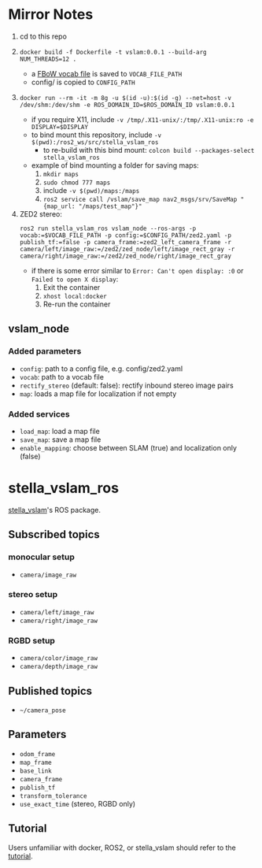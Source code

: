 # Mirror Notes

1. cd to this repo
1. 
    ```
    docker build -f Dockerfile -t vslam:0.0.1 --build-arg NUM_THREADS=12 .
    ```
    - a [FBoW vocab file](https://github.com/stella-cv/FBoW_orb_vocab/blob/main/orb_vocab.fbow) is saved to ```VOCAB_FILE_PATH```
    - config/ is copied to ```CONFIG_PATH```
1. 
    ```
    docker run --rm -it -m 8g -u $(id -u):$(id -g) --net=host -v /dev/shm:/dev/shm -e ROS_DOMAIN_ID=$ROS_DOMAIN_ID vslam:0.0.1
    ```
    - if you require X11, include ```-v /tmp/.X11-unix/:/tmp/.X11-unix:ro -e DISPLAY=$DISPLAY```
    - to bind mount this repository, include ```-v $(pwd):/ros2_ws/src/stella_vslam_ros```
        - to re-build with this bind mount: ```colcon build --packages-select stella_vslam_ros```
    - example of bind mounting a folder for saving maps:
        1. ```mkdir maps```
        1. ```sudo chmod 777 maps```
        1. include ```-v $(pwd)/maps:/maps```
        1. ```ros2 service call /vslam/save_map nav2_msgs/srv/SaveMap "{map_url: "/maps/test_map"}"```
1. ZED2 stereo:
    ```
    ros2 run stella_vslam_ros vslam_node --ros-args -p vocab:=$VOCAB_FILE_PATH -p config:=$CONFIG_PATH/zed2.yaml -p publish_tf:=false -p camera_frame:=zed2_left_camera_frame -r camera/left/image_raw:=/zed2/zed_node/left/image_rect_gray -r camera/right/image_raw:=/zed2/zed_node/right/image_rect_gray
    ```
    - if there is some error similar to ```Error: Can't open display: :0``` or ```Failed to open X display```:
        1. Exit the container
        1. ```xhost local:docker```
        1. Re-run the container

## vslam_node
### Added parameters
- ```config```: path to a config file, e.g. config/zed2.yaml
- ```vocab```: path to a vocab file
- ```rectify_stereo``` (default: false): rectify inbound stereo image pairs
- ```map```: loads a map file for localization if not empty

### Added services
- ```load_map```: load a map file
- ```save_map```: save a map file
- ```enable_mapping```: choose between SLAM (true) and localization only (false)



# stella_vslam_ros

[stella_vslam](https://github.com/stella-cv/stella_vslam)'s ROS package.

## Subscribed topics

### monocular setup

- `camera/image_raw`

### stereo setup

- `camera/left/image_raw`
- `camera/right/image_raw`

### RGBD setup

- `camera/color/image_raw`
- `camera/depth/image_raw`

## Published topics

- `~/camera_pose`

## Parameters

- `odom_frame`
- `map_frame`
- `base_link`
- `camera_frame`
- `publish_tf`
- `transform_tolerance`
- `use_exact_time` (stereo, RGBD only)

## Tutorial

Users unfamiliar with docker, ROS2, or stella_vslam should refer to the [tutorial](/doc/tutorial.md).
